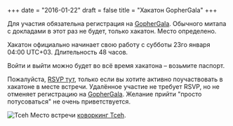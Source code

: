 +++
date = "2016-01-22"
draft = false
title = "Хакатон GopherGala"
+++

Для участия обязательна регистрация на [GopherGala](http://gophergala.com). Обычного митапа с докладами в этот раз не будет, только хакатон. Место определено.

Хакатон официально начинает свою работу с субботы 23го января 04:00 UTC+03. Длительность 48 часов.

Войти и выйти можно будет во всё время хакатона – возьмите паспорт.

Пожалуйста, [RSVP тут](http://www.meetup.com/Golang-Moscow/events/227824052/), только если вы хотите активно поучаствовать в хакатоне в месте встречи. Удалённое участие не требует RSVP, но не отменяет регистрацию на [GopherGala](http://gophergala.com). Желание прийти "просто потусоваться" не очень приветствуется.

![Tceh](/images/tceh.jpg) Место встречи [коворкинг Tceh](http://tceh.com).

